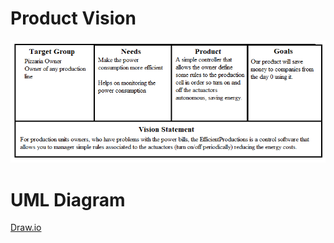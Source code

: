 
# Product Vision 
<img src="images/product_vision_table.png">

# UML Diagram
[Draw.io](https://app.diagrams.net/#HSINF-FEUP%2Findustry4_0-sinf2021_a35%2Fmain%2Fsquematics%2FUseCaseDiagram.drawio)

